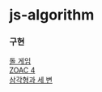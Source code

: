 # js-algorithm

### 구현

[돌 게임](https://www.acmicpc.net/problem/9655)<br>
[ZOAC 4](https://www.acmicpc.net/problem/23971)<br>
[삼각형과 세 변](https://www.acmicpc.net/problem/5073)
